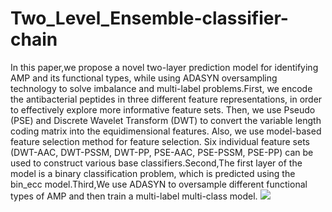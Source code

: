 # Two_Level_Ensemble-classifier-chain
In this paper,we propose a novel two-layer prediction model for identifying AMP and its functional types, while using ADASYN oversampling technology to solve imbalance and multi-label problems.First, we encode the antibacterial peptides in three different feature representations, in order to effectively explore more informative feature sets. Then, we use Pseudo (PSE) and Discrete Wavelet Transform (DWT) to convert the variable length coding matrix into the equidimensional features. Also, we use model-based feature selection method for feature selection. Six individual feature sets (DWT-AAC, DWT-PSSM, DWT-PP, PSE-AAC, PSE-PSSM, PSE-PP) can be used to construct various base classifiers.Second,The first layer of the model is a binary classification problem, which is predicted using the bin\_ecc model.Third,We use ADASYN to oversample different functional types of AMP and then train a multi-label multi-class model.
![](https://github.com/kkzheng/Two_Level_Ensemble-classifier-chain/blob/master/flow.jpg)
